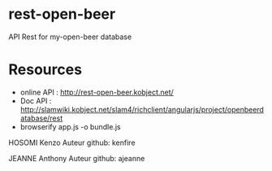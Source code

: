 # rest-open-beer
API Rest for my-open-beer database

# Resources
* online API : http://rest-open-beer.kobject.net/
* Doc API : http://slamwiki.kobject.net/slam4/richclient/angularjs/project/openbeerdatabase/rest
* browserify app.js -o bundle.js

HOSOMI Kenzo
    Auteur github: kenfire

JEANNE Anthony
    Auteur github: ajeanne